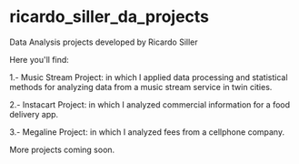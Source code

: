 # ricardo_siller_da_projects
Data Analysis projects developed by Ricardo Siller

Here you'll find:

1.- Music Stream Project: in which I applied data processing and statistical methods for analyzing data from a music stream service in twin cities.

2.- Instacart Project: in which I analyzed commercial information for a food delivery app.

3.- Megaline Project: in which I analyzed fees from a cellphone company.

More projects coming soon.
